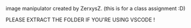 image manipulator created by ZerxysZ. (this is for a class assignment :D)

PLEASE EXTRACT THE FOLDER IF YOU'RE USING VSCODE !
